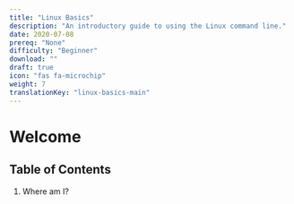 ```yaml
---
title: "Linux Basics"
description: "An introductory guide to using the Linux command line."
date: 2020-07-08
prereq: "None"
difficulty: "Beginner"
download: ""
draft: true
icon: "fas fa-microchip"
weight: 7
translationKey: "linux-basics-main"
---
```


# Welcome

## Table of Contents

1. Where am I?

